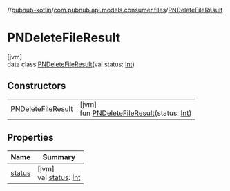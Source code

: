 //[pubnub-kotlin](../../../index.md)/[com.pubnub.api.models.consumer.files](../index.md)/[PNDeleteFileResult](index.md)

# PNDeleteFileResult

[jvm]\
data class [PNDeleteFileResult](index.md)(val status: [Int](https://kotlinlang.org/api/latest/jvm/stdlib/kotlin/-int/index.html))

## Constructors

| | |
|---|---|
| [PNDeleteFileResult](-p-n-delete-file-result.md) | [jvm]<br>fun [PNDeleteFileResult](-p-n-delete-file-result.md)(status: [Int](https://kotlinlang.org/api/latest/jvm/stdlib/kotlin/-int/index.html)) |

## Properties

| Name | Summary |
|---|---|
| [status](status.md) | [jvm]<br>val [status](status.md): [Int](https://kotlinlang.org/api/latest/jvm/stdlib/kotlin/-int/index.html) |
